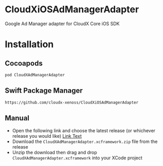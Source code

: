 # CloudXiOSAdManagerAdapter
Google Ad Manager adapter for CloudX Core iOS SDK

# Installation

## Cocoapods

`pod CloudXAdManagerAdapter`

## Swift Package Manager

`https://github.com/cloudx-xenoss/CloudXiOSAdManagerAdapter`

## Manual

- Open the following link and choose the latest release (or whichever release you would like) [Link Text](https://github.com/cloudx-xenoss/CloudXiOSAdManagerAdapter/releases)
- Download the `CloudXAdManagerAdapter.xcframework.zip` file from the release
- Unzip the download then drag and drop `CloudXAdManagerAdapter.xcframework` into your XCode project

